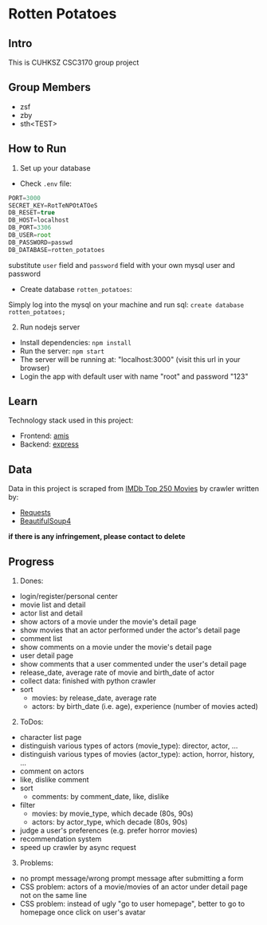# Rotten Potatoes

## Intro
This is CUHKSZ CSC3170 group project

## Group Members

* zsf
* zby
* sth\<TEST\>

## How to Run
1. Set up your database

* Check `.env` file:

```js
PORT=3000
SECRET_KEY=RotTeNPOtATOeS
DB_RESET=true
DB_HOST=localhost
DB_PORT=3306
DB_USER=root
DB_PASSWORD=passwd
DB_DATABASE=rotten_potatoes
```

substitute `user` field and `password` field with your own mysql user and password
* Create database `rotten_potatoes`:

Simply log into the mysql on your machine and run sql: `create database rotten_potatoes;`

2. Run nodejs server

* Install dependencies: `npm install`
* Run the server: `npm start`
* The server will be running at: "localhost:3000" (visit this url in your browser)
* Login the app with default user with name "root" and password "123"

## Learn
Technology stack used in this project:
* Frontend: [amis](https://aisuda.bce.baidu.com/amis/zh-CN/docs/index)
* Backend: [express](https://expressjs.com)

## Data
Data in this project is scraped from [IMDb Top 250 Movies](https://www.imdb.com/chart/top/) by crawler written by:
* [Requests](https://docs.python-requests.org/en/latest/)
* [BeautifulSoup4](https://beautiful-soup-4.readthedocs.io/en/latest/)

**if there is any infringement, please contact to delete**

## Progress
1. Dones:
* login/register/personal center
* movie list and detail
* actor list and detail
* show actors of a movie under the movie's detail page
* show movies that an actor performed under the actor's detail page
* comment list
* show comments on a movie under the movie's detail page
* user detail page
* show comments that a user commented under the user's detail page
* release_date, average rate of movie and birth_date of actor
* collect data: finished with python crawler
* sort
    * movies: by release_date, average rate
    * actors: by birth_date (i.e. age), experience (number of movies acted)


2. ToDos: 
* character list page
* distinguish various types of actors (movie_type): director, actor, ...
* distinguish various types of movies (actor_type): action, horror, history, ...
* comment on actors
* like, dislike comment
* sort
    * comments: by comment_date, like, dislike
* filter
    * movies: by movie_type, which decade (80s, 90s)
    * actors: by actor_type, which decade (80s, 90s)
* judge a user's preferences (e.g. prefer horror movies)
* recommendation system
* speed up crawler by async request

3. Problems:
* no prompt message/wrong prompt message after submitting a form
* CSS problem: actors of a movie/movies of an actor under detail page not on the same line
* CSS problem: instead of ugly "go to user homepage", better to go to homepage once click on user's avatar
